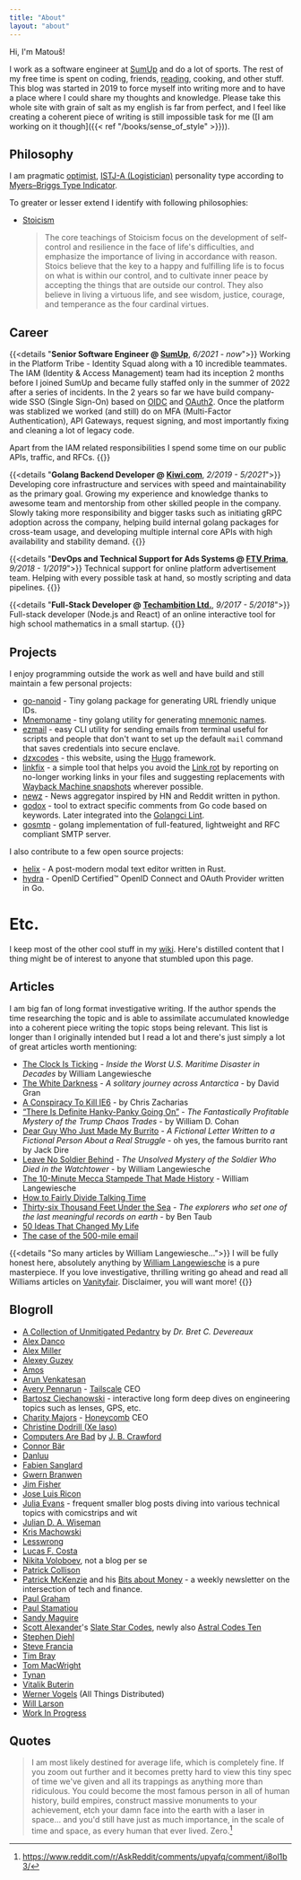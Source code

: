 ```yaml
---
title: "About"
layout: "about"
---
```


Hi, I'm Matouš!

I work as a software engineer at [SumUp](https://sumup.com/) and do a lot of sports.
The rest of my free time is spent on coding, friends, [reading](/books), cooking, and other stuff.
This blog was started in 2019 to force myself into writing more and to have a place where I could share my
thoughts and knowledge. Please take this whole site with grain of salt as my english is far from perfect,
and I feel like creating a coherent piece of writing is still impossible task for me
([I am working on it though]({{< ref "/books/sense_of_style" >}})).

## Philosophy

I am pragmatic [optimist](https://en.wikipedia.org/wiki/Optimism), [ISTJ-A (Logistician)](https://www.16personalities.com/profiles/b62d4560c6e86)
personality type according to [Myers–Briggs Type Indicator](https://en.wikipedia.org/wiki/Myers%E2%80%93Briggs_Type_Indicator).

To greater or lesser extend I identify with following philosophies:

- [Stoicism](https://en.wikipedia.org/wiki/Stoicism)

  > The core teachings of Stoicism focus on the development of self-control and resilience in the face of life's
  > difficulties, and emphasize the importance of living in accordance with reason. Stoics believe that the key to a happy
  > and fulfilling life is to focus on what is within our control, and to cultivate inner peace by accepting the things that
  > are outside our control. They also believe in living a virtuous life, and see wisdom, justice, courage, and temperance
  > as the four cardinal virtues.

## Career

{{<details "**Senior Software Engineer @ [SumUp](https://sumup.com/)**, _6/2021_ - _now_">}}
Working in the Platform Tribe - Identity Squad along with a 10 incredible teammates.
The IAM (Identity & Access Management) team had its inception 2 months before I joined SumUp and became
fully staffed only in the summer of 2022 after a series of incidents. In the 2 years so far
we have build company-wide SSO (Single Sign-On) based on [OIDC](https://openid.net/connect/) and [OAuth2](https://oauth.net/2/).
Once the platform was stablized we worked (and still) do on MFA (Multi-Factor Authentication), API Gateways, request signing,
and most importantly fixing and cleaning a lot of legacy code.

Apart from the IAM related responsibilities I spend some time on our public APIs, traffic, and RFCs.
{{</details>}}

{{<details "**Golang Backend Developer @ [Kiwi.com](https://www.kiwi.com/)**, _2/2019 - 5/2021_">}}
Developing core infrastructure and services with speed and maintainability as the primary goal.
Growing my experience and knowledge thanks to awesome team and mentorship from other
skilled people in the company. Slowly taking more responsibility and bigger tasks such
as initiating gRPC adoption across the company, helping build internal golang packages
for cross-team usage, and developing multiple internal core APIs with high availability
and stability demand.
{{</details>}}

{{<details "**DevOps and Technical Support for Ads Systems @ [FTV Prima](https://www.iprima.cz/)**, _9/2018 - 1/2019_">}}
Technical support for online platform advertisement team. Helping with every possible task at hand, so mostly scripting and data pipelines.
{{</details>}}

{{<details "**Full-Stack Developer @ [Techambition Ltd.](https://en.techambition.com/)**, _9/2017 - 5/2018_">}}
Full-stack developer (Node.js and React) of an online interactive tool for high school mathematics in a small startup.
{{</details>}}

## Projects

I enjoy programming outside the work as well and have build and still maintain
a few personal projects:

* [go-nanoid](https://github.com/matoous/go-nanoid) -
  Tiny golang package for generating URL friendly unique IDs.
* [Mnemoname](https://github.com/matoous/mnemoname) -
  tiny golang utility for generating [mnemonic names](https://web.archive.org/web/20090918202746/http://tothink.com/mnemonic/wordlist.html).
* [ezmail](https://github.com/matoous/ezmail) -
  easy CLI utility for sending emails from terminal useful for scripts and people
  that don't want to set up the default `mail` command that saves credentials
  into secure enclave.
* [dzxcodes](https://github.com/matoous/dzxcodes) -
  this website, using the [Hugo](https://gohugo.io/) framework.
* [linkfix](https://github.com/matoous/linkfix) -
  a simple tool that helps you avoid the [Link rot](https://en.wikipedia.org/wiki/Link_rot)
  by reporting on no-longer working links in your files and suggesting replacements with
  [Wayback Machine snapshots](https://archive.org/web/) wherever possible.
* [newz](https://github.com/matoous/newz) - 
  News aggregator inspired by HN and Reddit written in python.
* [godox](https://github.com/matoous/godox) - 
  tool to extract specific comments from Go code based on keywords.
  Later integrated into the [Golangci Lint](https://github.com/golangci/golangci-lint). 
* [gosmtp](https://github.com/matoous/gosmtp) -
  golang implementation of full-featured, lightweight and RFC compliant SMTP server.

I also contribute to a few open source projects:

* [helix](https://github.com/helix-editor/helix) - A post-modern modal text editor written in Rust.
* [hydra](https://github.com/ory/hydra/) - OpenID Certified™ OpenID Connect and OAuth Provider written in Go.

# Etc.

I keep most of the other cool stuff in my [wiki](https://wiki.dzx.cz). Here's distilled content that I thing might be of interest to anyone that stumbled upon this page.

## Articles

I am big fan of long format investigative writing. If the author spends the time researching the topic and is able to assimilate accumulated knowledge
into a coherent piece writing the topic stops being relevant. This list is longer than I originally intended but I read a lot and there's just simply a lot of great
articles worth mentioning:

- [The Clock Is Ticking](https://www.vanityfair.com/news/2018/04/inside-el-faro-the-worst-us-maritime-disaster-in-decades) _- Inside the Worst U.S. Maritime Disaster in Decades_ by William Langewiesche
- [The White Darkness](https://www.newyorker.com/magazine/2018/02/12/the-white-darkness) _- A solitary journey across Antarctica_ - by David Gran
- [A Conspiracy To Kill IE6](https://blog.chriszacharias.com/a-conspiracy-to-kill-ie6) - by Chris Zacharias
- [“There Is Definite Hanky-Panky Going On”](https://www.vanityfair.com/news/2019/10/the-mystery-of-the-trump-chaos-trades) _- The Fantastically Profitable Mystery of the Trump Chaos Trades_ - by William D. Cohan
- [Dear Guy Who Just Made My Burrito](https://medium.com/@jackdire/dear-guy-who-just-made-my-burrito-fd08c0babb57) _- A Fictional Letter Written to a Fictional Person About a Real Struggle_ - oh yes, the famous burrito rant by Jack Dire
- [Leave No Soldier Behind](https://www.vanityfair.com/news/2019/01/the-unsolved-mystery-of-the-soldier-who-died-in-the-watchtower) _- The Unsolved Mystery of the Soldier Who Died in the Watchtower_ - by William Langewiesche
- [The 10-Minute Mecca Stampede That Made History](https://www.vanityfair.com/news/2018/01/the-mecca-stampede-that-made-history-hajj) - William Langewiesche
- [How to Fairly Divide Talking Time](https://mason.gmu.edu/~rhanson/equatalk.html)
- [Thirty-six Thousand Feet Under the Sea](https://www.newyorker.com/magazine/2020/05/18/thirty-six-thousand-feet-under-the-sea) _-  The explorers who set one of the last meaningful records on earth_ - by Ben Taub
- [50 Ideas That Changed My Life](https://www.perell.com/blog/50-ideas-that-changed-my-life)
- [The case of the 500-mile email](https://www.ibiblio.org/harris/500milemail.html)

{{<details "So many articles by William Langewiesche...">}}
I will be fully honest here, absolutely anything by
[William Langewiesche](https://en.wikipedia.org/wiki/William_Langewiesche) is a pure masterpiece.
If you love investigative, thrilling writing go ahead and read all Williams articles on
[Vanityfair](https://www.vanityfair.com/contributor/william-langewiesche). Disclaimer, you will want more!
{{</details>}}

## Blogroll

- [A Collection of Unmitigated Pedantry](https://acoup.blog) by _Dr. Bret C. Devereaux_
- [Alex Danco](https://alexdanco.com/)
- [Alex Miller](https://alex.miller.garden)
- [Alexey Guzey](https://guzey.com/)
- [Amos](https://fasterthanli.me)
- [Arun Venkatesan](https://www.arun.is)
- [Avery Pennarun](https://apenwarr.ca/) - [Tailscale](https://tailscale.com) CEO
- [Bartosz Ciechanowski](https://ciechanow.ski/archives/) - interactive long form deep dives on engineering topics such as lenses, GPS, etc.
- [Charity Majors](https://charity.wtf/) - [Honeycomb](https://www.honeycomb.io/) CEO
- [Christine Dodrill (Xe Iaso)](https://xeiaso.net/blog)
- [Computers Are Bad](https://computer.rip/) by [J. B. Crawford](https://jbcrawford.us/)
- [Connor Bär](https://connorbaer.com/)
- [Danluu](https://danluu.com/)
- [Fabien Sanglard](https://fabiensanglard.net/)
- [Gwern Branwen](https://www.gwern.net/index)
- [Jim Fisher](https://jameshfisher.com)
- [Jose Luis Ricon](https://nintil.com)
- [Julia Evans](https://jvns.ca) - frequent smaller blog posts diving into various technical topics with comicstrips and wit
- [Julian D. A. Wiseman](http://www.jdawiseman.com/index.html)
- [Kris Machowski](https://www.machow.ski/)
- [Lesswrong](https://www.lesswrong.com)
- [Lucas F. Costa](https://lucasfcosta.com)
- [Nikita Voloboev](https://nikiv.dev/), not a blog per se
- [Patrick Collison](https://patrickcollison.com)
- [Patrick McKenzie](https://www.kalzumeus.com/standing-invitation/) and his [Bits about Money](https://www.bitsaboutmoney.com) - a weekly newsletter on the intersection of tech and finance.
- [Paul Graham](http://paulgraham.com/articles.html)
- [Paul Stamatiou](https://paulstamatiou.com/)
- [Sandy Maguire](https://sandymaguire.me/blog/archives/)
- [Scott Alexander](https://en.wikipedia.org/wiki/Slate_Star_Codex)'s [Slate Star Codes](https://slatestarcodex.com), newly also [Astral Codes Ten](https://astralcodexten.substack.com)
- [Stephen Diehl](https://www.stephendiehl.com/blog.html)
- [Steve Francia](https://spf13.com/)
- [Tim Bray](https://www.tbray.org/ongoing/)
- [Tom MacWright](https://macwright.com/)
- [Tynan](https://tynan.com/)
- [Vitalik Buterin](https://vitalik.ca/)
- [Werner Vogels](https://www.allthingsdistributed.com/) (All Things Distributed)
- [Will Larson](https://lethain.com/)
- [Work In Progress](https://www.worksinprogress.co/)

## Quotes

> I am most likely destined for average life, which is completely fine.
  If you zoom out further and it becomes pretty hard to view this tiny spec of time we've given
  and all its trappings as anything more than ridiculous. You could become the most famous person in all of human history,
  build empires, construct massive monuments to your achievement, etch your damn face into the earth with a laser in space...
  and you'd still have just as much importance, in the scale of time and space, as every human that ever lived. Zero.[^average]

[^average]: https://www.reddit.com/r/AskReddit/comments/upyafq/comment/i8ol1b3/



